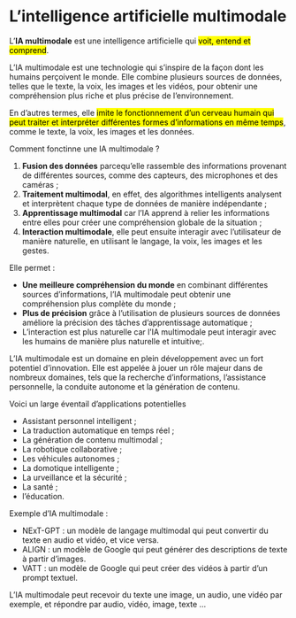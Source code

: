 # **L’intelligence artificielle multimodale**

L’**IA multimodale** est une intelligence artificielle qui <mark>voit, entend et comprend</mark>.  

L’IA multimodale est une technologie qui s’inspire de la façon dont les humains perçoivent le monde. Elle combine plusieurs sources de données, telles que le texte, la voix, les images et les vidéos, pour obtenir une compréhension plus riche et plus précise de l’environnement.  

En d’autres termes, elle <mark>imite le fonctionnement d’un cerveau humain qui peut traiter et interpréter différentes formes d’informations en même temps</mark>, comme le texte, la voix, les images et les données.

Comment fonctinne une IA multimodale ?
1. **Fusion des données** parcequ’elle rassemble des informations provenant de différentes sources, comme des capteurs, des microphones et des caméras ;
1. **Traitement multimodal**, en effet, des algorithmes intelligents analysent et interprètent chaque type de données de manière indépendante ;
1. **Apprentissage multimodal** car l’IA apprend à relier les informations entre elles pour créer une compréhension globale de la situation ;
1. **Interaction multimodale**, elle peut ensuite interagir avec l’utilisateur de manière naturelle, en utilisant le langage, la voix, les images et les gestes.

Elle permet :
* **Une meilleure compréhension du monde** en combinant différentes sources d’informations, l’IA multimodale peut obtenir une compréhension plus complète du monde ;
* **Plus de précision** grâce à l’utilisation de plusieurs sources de données améliore la précision des tâches d’apprentissage automatique ;
* L’interaction est plus naturelle car l’IA multimodale peut interagir avec les humains de manière plus naturelle et intuitive;.  

L’IA multimodale est un domaine en plein développement avec un fort potentiel d’innovation.  Elle est appelée à jouer un rôle majeur dans de nombreux domaines, tels que la recherche d’informations, l’assistance personnelle, la conduite autonome et la génération de contenu.

Voici un large éventail d’applications potentielles  
* Assistant personnel intelligent ;
* La traduction automatique en temps réel ;
* La génération de contenu multimodal ;
* La robotique collaborative ;
* Les véhicules autonomes ;
* La domotique intelligente ;
* La urveillance et la sécurité ;
* La santé ;
* l’éducation.  

Exemple d’IA multimodale :
* NExT-GPT : un modèle de langage multimodal qui peut convertir du texte en audio et vidéo, et vice versa.
* ALIGN : un modèle de Google qui peut générer des descriptions de texte à partir d’images.
* VATT : un modèle de Google qui peut créer des vidéos à partir d’un prompt textuel.

L’IA multimodale peut recevoir du texte une image, un audio, une vidéo par exemple, et répondre par audio, vidéo, image, texte …